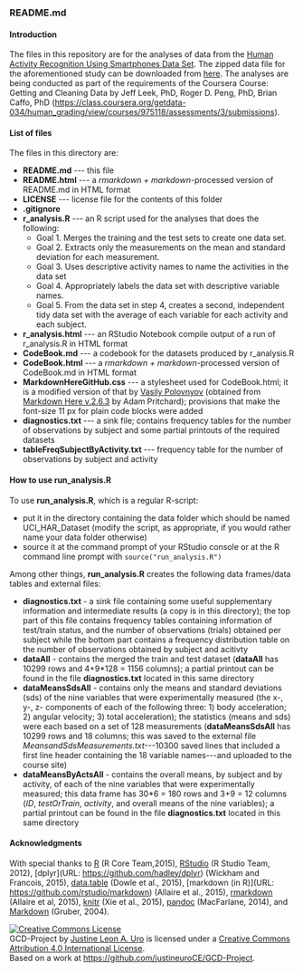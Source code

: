 ### README.md

#### Introduction

The files in this repository are for the analyses of data from the [Human Activity Recognition Using Smartphones Data Set](http://archive.ics.uci.edu/ml/datasets/Human+Activity+Recognition+Using+Smartphones).  The zipped data file for the aforementioned study can be downloaded from [here](https://d396qusza40orc.cloudfront.net/getdata%2Fprojectfiles%2FUCI%20HAR%20Dataset.zip).  The analyses are being conducted as part of the requirements of the Coursera Course: Getting and Cleaning Data by Jeff Leek, PhD, Roger D. Peng, PhD, Brian Caffo, PhD (https://class.coursera.org/getdata-034/human_grading/view/courses/975118/assessments/3/submissions).

#### List of files

The files in this directory are:  

* **README.md** --- this file
* **README.html** --- a *rmarkdown + markdown*-processed version of README.md in HTML format
* **LICENSE** --- license file for the contents of this folder
* **.gitignore**
* **r_analysis.R**  --- an R script used for the analyses that does the following:
    + Goal 1. Merges the training and the test sets to create one data set.
    + Goal 2. Extracts only the measurements on the mean and standard deviation for each measurement. 
    + Goal 3. Uses descriptive activity names to name the activities in the data set
    + Goal 4. Appropriately labels the data set with descriptive variable names. 
    + Goal 5. From the data set in step 4, creates a second, independent tidy data set with the average of each variable for each activity and each subject.
* **r_analysis.html** --- an RStudio Notebook compile output of a run of r_analysis.R in HTML format
* **CodeBook.md** --- a codebook for the datasets produced by r_analysis.R
* **CodeBook.html** --- a *rmarkdown + markdown*-processed version of CodeBook.md in HTML format 
* **MarkdownHereGitHub.css** --- a stylesheet used for CodeBook.html; it is a modified version of that by [Vasily Polovnyov](mailto:vast@whiteants.net) (obtained from [Markdown Here v.2.6.3](https://github.com/adam-p/markdown-here) by Adam Pritchard); provisions that make the font-size 11 px for plain code blocks were added 
* **diagnostics.txt** --- a sink file; contains frequency tables for the number of observations by subject and some partial printouts of the required datasets
* **tableFreqSubjectByActivity.txt** --- frequency table for the number of observations by subject and activity

#### How to use run_analysis.R

To use **run_analysis.R**, which is a regular R-script:

* put it in the directory containing the data folder which should be named UCI_HAR_Dataset (modify the script, as appropriate, if you would rather name your data folder otherwise)
* source it at the command prompt of your RStudio console or at the R command line prompt with `source("run_analysis.R")`

Among other things, **run_analysis.R** creates the following data frames/data tables and external files:

* **diagnostics.txt** - a sink file containing some useful supplementary information and intermediate results (a copy is in this directory); the top part of this file contains frequency tables containing information of test/train status, and the number of observations (trials) obtained per subject while the bottom part contains a frequency distribution table on the number of observations obtained by subject and acitivty
* **dataAll** - contains the merged the train and test dataset (**dataAll** has 10299 rows and 4+9\*128 = 1156 columns); a partial printout can be found in the file **diagnostics.txt** located in this same directory
* **dataMeansSdsAll** - contains only the means and standard deviations (sds) of the nine variables that were experimentally measured (the x-, y-, z- components of  each of the following three: 1) body acceleration; 2) angular velocity; 3) total acceleration); the statistics (means and sds) were each based on a set of 128 measurements (**dataMeansSdsAll** has 10299 rows and 18 columns; this was saved to the external file *MeansandSdsMeasurements.txt*---10300 saved lines that included a first line header containing the 18 variable names---and uploaded to the course site)
* **dataMeansByActsAll** - contains the overall means, by subject and by activity, of each of the nine variables that were experimentally measured;  this data frame has 30\*6 = 180 rows and 3+9 = 12 columns (*ID*, *testOrTrain*, *activity*, and overall means of the nine variables); a partial printout can be found in the file **diagnostics.txt** located in this same directory


#### Acknowledgments

With special thanks to [R](http://www.R-project.org/) (R Core Team,2015), [RStudio](https://www.rstudio.com/products/rstudio/) (R Studio Team, 2012), [dplyr](URL: https://github.com/hadley/dplyr) (Wickham  and Francois, 2015), [data.table](https://github.com/Rdatatable/data.table/wiki) (Dowle et al., 2015), [markdown (in R)](URL: https://github.com/rstudio/markdown) (Allaire et al., 2015), [rmarkdown](http://rmarkdown.rstudio.com) (Allaire et al, 2015), [knitr](http://yihui.name/knitr/) (Xie et al., 2015), [pandoc](http://johnmacfarlane.net/pandoc) (MacFarlane, 2014), and [Markdown](http://daringfireball.net/projects/markdown/) (Gruber, 2004).

<a rel="license" href="http://creativecommons.org/licenses/by/4.0/"><img alt="Creative Commons License" style="border-width:0" src="https://i.creativecommons.org/l/by/4.0/80x15.png" /></a><br /><span xmlns:dct="http://purl.org/dc/terms/" property="dct:title">GCD-Project</span> by <a xmlns:cc="http://creativecommons.org/ns#" href="https://github.com/justineuroCE/GCD-Project" property="cc:attributionName" rel="cc:attributionURL">Justine Leon A. Uro</a> is licensed under a <a rel="license" href="http://creativecommons.org/licenses/by/4.0/">Creative Commons Attribution 4.0 International License</a>.<br />Based on a work at <a xmlns:dct="http://purl.org/dc/terms/" href="https://github.com/justineuroCE/GCD-Project" rel="dct:source">https://github.com/justineuroCE/GCD-Project</a>.